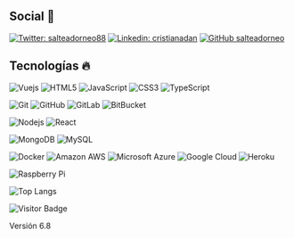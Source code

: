 ## Social 👋

[![Twitter: salteadorneo88](https://img.shields.io/twitter/follow/salteadorneo88?style=social)](https://twitter.com/salteadorneo88)
[![Linkedin: cristianadan](https://img.shields.io/badge/-cristianadan-blue?style=flat-square&logo=Linkedin&logoColor=white&link=https://www.linkedin.com/in/cristianadan/)](https://www.linkedin.com/in/cristianadan/)
[![GitHub salteadorneo](https://img.shields.io/github/followers/salteadorneo?label=follow&style=social)](https://github.com/salteadorneo)

## Tecnologías 🔥

![Vuejs](https://img.shields.io/badge/-Vuejs-1a1a1a?style=flat-square&logo=vuedotjs)
![HTML5](https://img.shields.io/badge/-HTML5-E34F26?style=flat-square&logo=html5&logoColor=white)
![JavaScript](https://img.shields.io/badge/-JavaScript-black?style=flat-square&logo=javascript)
![CSS3](https://img.shields.io/badge/-CSS3-1572B6?style=flat-square&logo=css3)
![TypeScript](https://img.shields.io/badge/-TypeScript-007ACC?style=flat-square&logo=typescript)

![Git](https://img.shields.io/badge/-Git-black?style=flat-square&logo=git)
![GitHub](https://img.shields.io/badge/-GitHub-181717?style=flat-square&logo=github)
![GitLab](https://img.shields.io/badge/-GitLab-FCA121?style=flat-square&logo=gitlab)
![BitBucket](https://img.shields.io/badge/-BitBucket-darkblue?style=flat-square&logo=bitbucket)

![Nodejs](https://img.shields.io/badge/-Nodejs-black?style=flat-square&logo=Node.js)
![React](https://img.shields.io/badge/-React-black?style=flat-square&logo=react)

![MongoDB](https://img.shields.io/badge/-MongoDB-black?style=flat-square&logo=mongodb)
![MySQL](https://img.shields.io/badge/-MySQL-black?style=flat-square&logo=mysql)

![Docker](https://img.shields.io/badge/-Docker-black?style=flat-square&logo=docker)
![Amazon AWS](https://img.shields.io/badge/Amazon%20AWS-232F3E?style=flat-square&logo=amazon-aws)
![Microsoft Azure](https://img.shields.io/badge/Microsoft%20Azure-232F7E?style=flat-square&logo=microsoft-azure)
![Google Cloud](https://img.shields.io/badge/Google%20Cloud-black?style=flat-square&logo=google-cloud)
![Heroku](https://img.shields.io/badge/-Heroku-430098?style=flat-square&logo=heroku)

![Raspberry Pi](https://img.shields.io/badge/-Raspberry%20Pi-C51A4A?style=flat-square&logo=Raspberry-Pi)

<!-- ![Github Stats](https://github-readme-stats.vercel.app/api?username=salteadorneo&count_private=true&show_icons=true&include_all_commits=true) -->

![Top Langs](https://github-readme-stats.vercel.app/api/top-langs/?username=salteadorneo&hide=TeX&layout=compact)

![Visitor Badge](https://visitor-badge.laobi.icu/badge?page_id=salteadorneo.salteadorneo)

Versión 6.8
